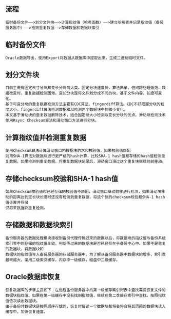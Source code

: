 ## 流程
    临时备份文件——>划分文件块——>计算指纹值（哈希函数）——>建立哈希表并记录指纹值（备份服务器中）——>检测重复数据——>存储数据和数据块索引
## 临时备份文件
    Oracle数据导出，使用Export将数据从数据库中提取出来，生成二进制临时文件。
## 划分文件块
    目前主要有固定尺寸分块和变长分块两大类。固定分块速度快，算法简单，但问题处理低效，数据改变时，重复数据检测困难。变长分块是将文件划分成不同的块，基于文件内容，长度可变化。
    基于可变分块的重复数据检测方法主要有CDC算法、fingerdiff算法。CDC不好把握分块的粒度大小，fingerdiff算法检测数据难以检测两个数据块中的微小变化。
    本文基于滑动块的重复数据删除技术，结合固定块大小检测与变长分块的优点。滑动块检测技术使用Rsync Checksum算法和滑动窗口方法进行分块。
## 计算指纹值并检测重复数据
    使用Checksum算法计算滑动窗口内数据块的求和校验值，如果校验值匹配
    则用SHA-1算法对数据块进行更严格的hash计算，比较SHA-1 hash值和存储的hash值检测重复数据，如果检测到重复数据，将重复数据块记录后，滑动窗口滑过这个重复快继续往前移动。
## 存储checksum校验和SHA-1 hash值
    如果Checksum校验值和已经存储的校验值不匹配，滑动窗口继续前移进行检测，如果滑动块移动的距离达到定长块长度时还没有检测到重复数据，将这个快的checksum校验和SHA-1 hash值计算并存储
    供将来数据块重复检测。
## 存储数据和数据块索引
    备份服务器的数据处理模块接收到备份代理传输过来的数据以后，将数据块的指纹值与备份系统索引表中的存储的指纹值比较，判断传过来的数据块是否已经存在于备份中心中。如果不是重复的数据块，将数据块和
    数据块的指纹值写入备份服务器的存储服务器中。为了解决备份服务器中数据块的增多，索引表越来越大，采用二级索引缓存，内存中一级缓存，磁盘中二级缓存。
## Oracle数据库恢复
    恢复数据库的步骤主要如下：在远程备份服务器中的第一级缓存索引列表中查找需要恢复文件的数据块指纹值。如果在第一级缓存中没有找到指纹值，继续在第二季缓存索引中查找。按照指纹值依次读出数据块。
    由于备份时数据块是按照顺序存放的，恢复时每读一个数据块都将会将会将其周围的数据块读入缓存中。加快恢复速度。
